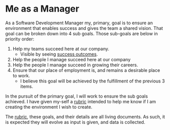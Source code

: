 # Me as a Manager

As a Software Development Manager my, primary, goal is to ensure an environment that enables success and gives the team a shared vision. That goal can be broken down into 4 sub goals. Those sub-goals are below in priority order:

1. Help my teams succeed here at our company.
   * Visible by seeing [success outcomes](./TeamSuccess.md).
2. Help the people I manage succeed here at our company
3. Help the people I manage succeed in growing their careers.
4. Ensure that our place of employment is, and remains a desirable place to work.
   * I believe this goal will be achieved by the fulfillment of the previous 3 items.

In the pursuit of the primary goal, I will work to ensure the sub goals achieved. I have given my-self a [rubric](./ManagerRubric.md) intended to help me know if I am creating the environment I wish to create.

The [rubric](./ManagerRubric.md), these goals, and their details are all living documents. As such, it is expected they will evolve as input is given, and data is collected.
